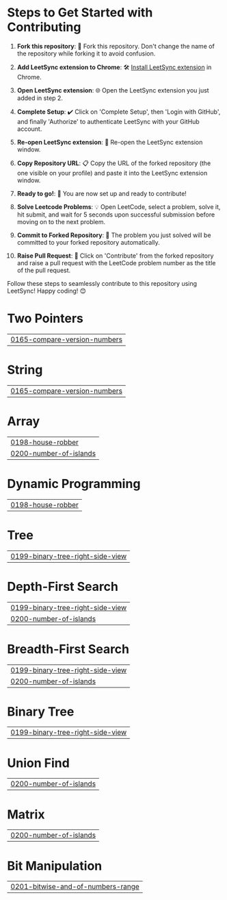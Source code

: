 # Steps to Get Started with Contributing

1. **Fork this repository**: 🍴 Fork this repository. Don't change the name of the repository while forking it to avoid confusion.

2. **Add LeetSync extension to Chrome**: 🛠️ [Install LeetSync extension](https://chromewebstore.google.com/detail/leetsync-leetcode-to-gith/ppkbejeolfcbaomanmbpjdbkfcjfhjnd) in Chrome.

3. **Open LeetSync extension**: 🌐 Open the LeetSync extension you just added in step 2.

4. **Complete Setup**: ✔️ Click on 'Complete Setup', then 'Login with GitHub', and finally 'Authorize' to authenticate LeetSync with your GitHub account.

5. **Re-open LeetSync extension**: 🔄 Re-open the LeetSync extension window.

6. **Copy Repository URL**: 📋 Copy the URL of the forked repository (the one visible on your profile) and paste it into the LeetSync extension window.

7. **Ready to go!**: 🚀 You are now set up and ready to contribute!

8. **Solve Leetcode Problems**: 💡 Open LeetCode, select a problem, solve it, hit submit, and wait for 5 seconds upon successful submission before moving on to the next problem.

9. **Commit to Forked Repository**: 💾 The problem you just solved will be committed to your forked repository automatically.

10. **Raise Pull Request**: 🎉 Click on 'Contribute' from the forked repository and raise a pull request with the LeetCode problem number as the title of the pull request.

Follow these steps to seamlessly contribute to this repository using LeetSync! Happy coding! 😊


# Two Pointers
|  |
| ------- |
| [0165-compare-version-numbers](https://github.com/sumedh2424/LeetCode-Feeder/tree/master/0165-compare-version-numbers) |
# String
|  |
| ------- |
| [0165-compare-version-numbers](https://github.com/sumedh2424/LeetCode-Feeder/tree/master/0165-compare-version-numbers) |
# Array
|  |
| ------- |
| [0198-house-robber](https://github.com/sumedh2424/LeetCode-Feeder/tree/master/0198-house-robber) |
| [0200-number-of-islands](https://github.com/sumedh2424/LeetCode-Feeder/tree/master/0200-number-of-islands) |
# Dynamic Programming
|  |
| ------- |
| [0198-house-robber](https://github.com/sumedh2424/LeetCode-Feeder/tree/master/0198-house-robber) |
# Tree
|  |
| ------- |
| [0199-binary-tree-right-side-view](https://github.com/sumedh2424/LeetCode-Feeder/tree/master/0199-binary-tree-right-side-view) |
# Depth-First Search
|  |
| ------- |
| [0199-binary-tree-right-side-view](https://github.com/sumedh2424/LeetCode-Feeder/tree/master/0199-binary-tree-right-side-view) |
| [0200-number-of-islands](https://github.com/sumedh2424/LeetCode-Feeder/tree/master/0200-number-of-islands) |
# Breadth-First Search
|  |
| ------- |
| [0199-binary-tree-right-side-view](https://github.com/sumedh2424/LeetCode-Feeder/tree/master/0199-binary-tree-right-side-view) |
| [0200-number-of-islands](https://github.com/sumedh2424/LeetCode-Feeder/tree/master/0200-number-of-islands) |
# Binary Tree
|  |
| ------- |
| [0199-binary-tree-right-side-view](https://github.com/sumedh2424/LeetCode-Feeder/tree/master/0199-binary-tree-right-side-view) |
# Union Find
|  |
| ------- |
| [0200-number-of-islands](https://github.com/sumedh2424/LeetCode-Feeder/tree/master/0200-number-of-islands) |
# Matrix
|  |
| ------- |
| [0200-number-of-islands](https://github.com/sumedh2424/LeetCode-Feeder/tree/master/0200-number-of-islands) |
# Bit Manipulation
|  |
| ------- |
| [0201-bitwise-and-of-numbers-range](https://github.com/sumedh2424/LeetCode-Feeder/tree/master/0201-bitwise-and-of-numbers-range) |